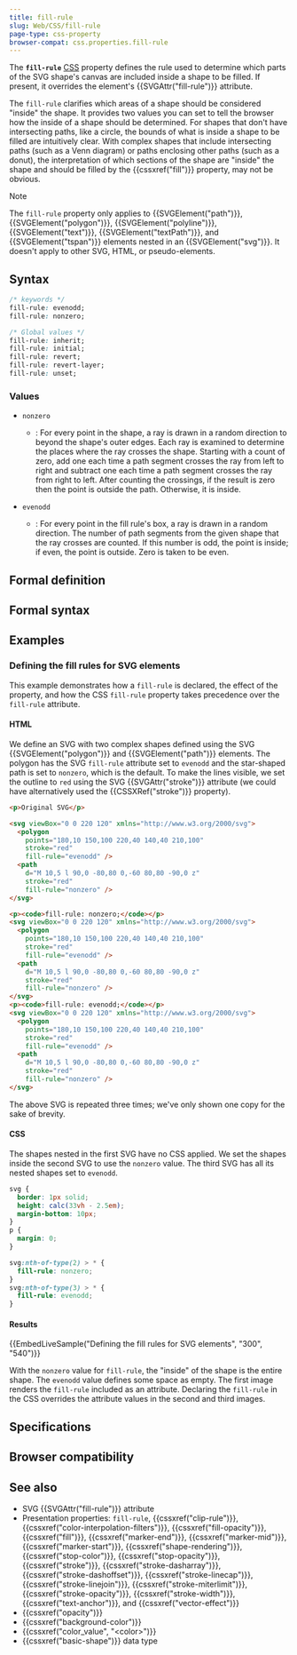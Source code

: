 ```yaml
---
title: fill-rule
slug: Web/CSS/fill-rule
page-type: css-property
browser-compat: css.properties.fill-rule
---
```




The **`fill-rule`** [CSS](/Web/CSS) property defines the rule used to determine which parts of the SVG shape's canvas are included inside a shape to be filled. If present, it overrides the element's {{SVGAttr("fill-rule")}} attribute.

The `fill-rule` clarifies which areas of a shape should be considered "inside" the shape. It provides two values you can set to tell the browser how the inside of a shape should be determined. For shapes that don't have intersecting paths, like a circle, the bounds of what is inside a shape to be filled are intuitively clear. With complex shapes that include intersecting paths (such as a Venn diagram) or paths enclosing other paths (such as a donut), the interpretation of which sections of the shape are "inside" the shape and should be filled by the {{cssxref("fill")}} property, may not be obvious.

> [!NOTE]
> The `fill-rule` property only applies to {{SVGElement("path")}}, {{SVGElement("polygon")}}, {{SVGElement("polyline")}}, {{SVGElement("text")}}, {{SVGElement("textPath")}}, and {{SVGElement("tspan")}} elements nested in an {{SVGElement("svg")}}. It doesn't apply to other SVG, HTML, or pseudo-elements.

## Syntax

```css
/* keywords */
fill-rule: evenodd;
fill-rule: nonzero;

/* Global values */
fill-rule: inherit;
fill-rule: initial;
fill-rule: revert;
fill-rule: revert-layer;
fill-rule: unset;
```

### Values

- `nonzero`

  - : For every point in the shape, a ray is drawn in a random direction to beyond the shape's outer edges. Each ray is examined to determine the places where the ray crosses the shape. Starting with a count of zero, add one each time a path segment crosses the ray from left to right and subtract one each time a path segment crosses the ray from right to left. After counting the crossings, if the result is zero then the point is outside the path. Otherwise, it is inside.

- `evenodd`

  - : For every point in the fill rule's box, a ray is drawn in a random direction. The number of path segments from the given shape that the ray crosses are counted. If this number is odd, the point is inside; if even, the point is outside. Zero is taken to be even.

## Formal definition



## Formal syntax



## Examples

### Defining the fill rules for SVG elements

This example demonstrates how a `fill-rule` is declared, the effect of the property, and how the CSS `fill-rule` property takes precedence over the `fill-rule` attribute.

#### HTML

We define an SVG with two complex shapes defined using the SVG {{SVGElement("polygon")}} and {{SVGElement("path")}} elements. The polygon has the SVG `fill-rule` attribute set to `evenodd` and the star-shaped path is set to `nonzero`, which is the default. To make the lines visible, we set the outline to `red` using the SVG {{SVGAttr("stroke")}} attribute (we could have alternatively used the {{CSSXRef("stroke")}} property).

```html hidden
<p>Original SVG</p>
```

```html
<svg viewBox="0 0 220 120" xmlns="http://www.w3.org/2000/svg">
  <polygon
    points="180,10 150,100 220,40 140,40 210,100"
    stroke="red"
    fill-rule="evenodd" />
  <path
    d="M 10,5 l 90,0 -80,80 0,-60 80,80 -90,0 z"
    stroke="red"
    fill-rule="nonzero" />
</svg>
```

```html hidden
<p><code>fill-rule: nonzero;</code></p>
<svg viewBox="0 0 220 120" xmlns="http://www.w3.org/2000/svg">
  <polygon
    points="180,10 150,100 220,40 140,40 210,100"
    stroke="red"
    fill-rule="evenodd" />
  <path
    d="M 10,5 l 90,0 -80,80 0,-60 80,80 -90,0 z"
    stroke="red"
    fill-rule="nonzero" />
</svg>
<p><code>fill-rule: evenodd;</code></p>
<svg viewBox="0 0 220 120" xmlns="http://www.w3.org/2000/svg">
  <polygon
    points="180,10 150,100 220,40 140,40 210,100"
    stroke="red"
    fill-rule="evenodd" />
  <path
    d="M 10,5 l 90,0 -80,80 0,-60 80,80 -90,0 z"
    stroke="red"
    fill-rule="nonzero" />
</svg>
```

The above SVG is repeated three times; we've only shown one copy for the sake of brevity.

#### CSS

The shapes nested in the first SVG have no CSS applied. We set the shapes inside the second SVG to use the `nonzero` value. The third SVG has all its nested shapes set to `evenodd`.

```css hidden
svg {
  border: 1px solid;
  height: calc(33vh - 2.5em);
  margin-bottom: 10px;
}
p {
  margin: 0;
}
```

```css
svg:nth-of-type(2) > * {
  fill-rule: nonzero;
}
svg:nth-of-type(3) > * {
  fill-rule: evenodd;
}
```

#### Results

{{EmbedLiveSample("Defining the fill rules for SVG elements", "300", "540")}}

With the `nonzero` value for `fill-rule`, the "inside" of the shape is the entire shape. The `evenodd` value defines some space as empty. The first image renders the `fill-rule` included as an attribute. Declaring the `fill-rule` in the CSS overrides the attribute values in the second and third images.

## Specifications



## Browser compatibility



## See also

- SVG {{SVGAttr("fill-rule")}} attribute
- Presentation properties: `fill-rule`, {{cssxref("clip-rule")}}, {{cssxref("color-interpolation-filters")}}, {{cssxref("fill-opacity")}}, {{cssxref("fill")}}, {{cssxref("marker-end")}}, {{cssxref("marker-mid")}}, {{cssxref("marker-start")}}, {{cssxref("shape-rendering")}}, {{cssxref("stop-color")}}, {{cssxref("stop-opacity")}}, {{cssxref("stroke")}}, {{cssxref("stroke-dasharray")}}, {{cssxref("stroke-dashoffset")}}, {{cssxref("stroke-linecap")}}, {{cssxref("stroke-linejoin")}}, {{cssxref("stroke-miterlimit")}}, {{cssxref("stroke-opacity")}}, {{cssxref("stroke-width")}}, {{cssxref("text-anchor")}}, and {{cssxref("vector-effect")}}
- {{cssxref("opacity")}}
- {{cssxref("background-color")}}
- {{cssxref("color_value", "&lt;color>")}}
- {{cssxref("basic-shape")}} data type
